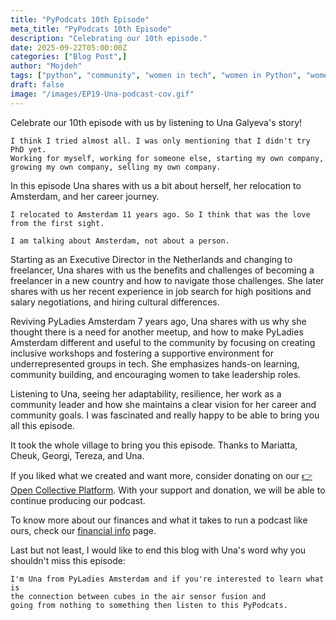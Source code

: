 ```yaml
---
title: "PyPodcats 10th Episode"
meta_title: "PyPodcats 10th Episode"
description: "Celebrating our 10th episode."
date: 2025-09-22T05:00:00Z
categories: ["Blog Post",]
author: "Mojdeh"
tags: ["python", "community", "women in tech", "women in Python", "women in open source","python underrespresnted groups"]
draft: false
image: "/images/EP19-Una-podcast-cov.gif"
---
```


Celebrate our 10th episode with us by listening to Una Galyeva's story!


 ```[text]
 I think I tried almost all. I was only mentioning that I didn't try PhD yet.
 Working for myself, working for someone else, starting my own company, growing my own company, selling my own company.
 ```

In this episode Una shares with us a bit about herself, her relocation to Amsterdam,
and her career journey. 

```[text]
I relocated to Amsterdam 11 years ago. So I think that was the love from the first sight.

I am talking about Amsterdam, not about a person.
```

Starting as an Executive Director in the Netherlands and changing to freelancer, Una shares with us the benefits and
challenges of becoming a freelancer in a new country and how to navigate those challenges. 
She later shares with us her recent experience in job search for high positions and salary negotiations,
and hiring cultural differences. 


Reviving PyLadies Amsterdam 7 years ago, Una shares with us why she thought there is a need for another meetup,
and how to make PyLadies Amsterdam different and useful to the community by focusing on creating inclusive
workshops and fostering a supportive environment for underrepresented groups in tech.
She emphasizes hands-on learning, community building, and encouraging women to take leadership roles.


Listening to Una, seeing her adaptability, resilience, her work as a community leader and
how she maintains a clear vision for her career and community goals. I was fascinated and really happy to be able to
bring you all this episode. 


It took the whole village to bring you this episode. Thanks to Mariatta, Cheuk, Georgi, Tereza, and Una. 

If you liked what we created and want more, consider donating on our [👉Open Collective Platform](https://opencollective.com/pypodcats).
With your support and donation, we will be able to continue producing our podcast. 

To know more about our finances and what it takes to run a podcast like ours,
check our [financial info](/about/financials/) page.

Last but not least, I would like to end this blog with Una's word why you shouldn't miss this episode: 

```[text]
I'm Una from PyLadies Amsterdam and if you're interested to learn what is
the connection between cubes in the air sensor fusion and
going from nothing to something then listen to this PyPodcats.
```

